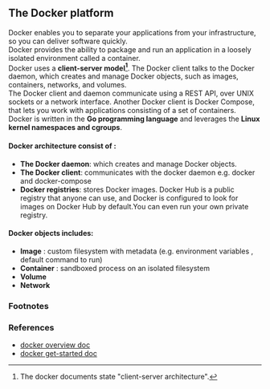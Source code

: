 ## The Docker platform   
Docker enables you to separate your applications from your infrastructure, so you can deliver software quickly.   
Docker provides the ability to package and run an application in a loosely isolated environment called a container.  
Docker uses a **client-server model[^1]**. The Docker client talks to the Docker daemon, which creates and manage Docker objects, such as images, containers, networks, and volumes.   
The Docker client and daemon communicate using a REST API, over UNIX sockets or a network interface. Another Docker client is Docker Compose, that lets you work with applications consisting of a set of containers.   
Docker is written in the **Go programming language** and leverages the **Linux kernel namespaces and cgroups**.    
#### Docker architecture consist of :
- **The Docker daemon**: which creates and manage Docker objects.   
- **The Docker client**: communicates with the docker daemon e.g. docker and docker-compose   
- **Docker registries**: stores Docker images. Docker Hub is a public registry that anyone can use, and Docker is configured to look for images on Docker Hub by default.You can even run your own private registry.
#### Docker objects includes:   
- **Image** : custom filesystem with metadata (e.g. environment variables , default command to run)
- **Container** :  sandboxed process on an isolated filesystem
- **Volume**
- **Network**   
### Footnotes
[^1]: The docker documents state "client-server architecture".
### References
- [docker overview doc](https://docs.docker.com/get-started/overview/)
- [docker get-started doc ](https://docs.docker.com/get-started/)